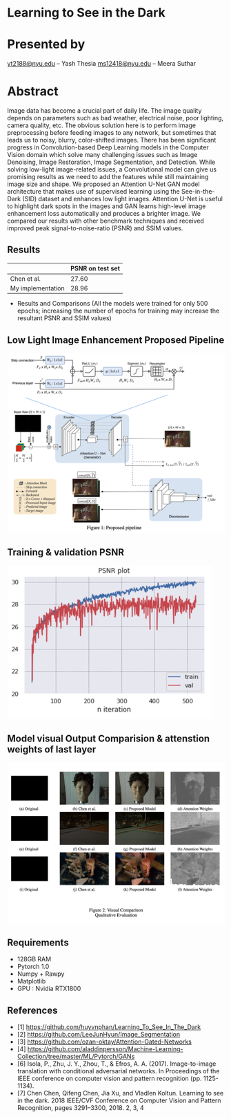 # Learning to See in the Dark

# Presented by
yt2188@nyu.edu – Yash Thesia
ms12418@nyu.edu – Meera Suthar

# Abstract

Image data has become a crucial part of daily life. The image quality depends on parameters such as bad weather, electrical noise, poor lighting, camera quality, etc. The obvious solution here is to perform image preprocessing before feeding images to any network, but sometimes that leads us to noisy, blurry, color-shifted images. There has been significant progress in Convolution-based Deep Learning models in the Computer Vision domain which solve many challenging issues such as Image Denoising, Image Restoration, Image Segmentation, and Detection. While solving low-light image-related issues, a Convolutional model can give us promising results as we need to add the features while still maintaining image size and shape. We proposed an Attention U-Net GAN model architecture that makes use of supervised learning using the See-in-the-Dark (SID) dataset and enhances low light images. Attention U-Net is useful to highlight dark spots in the images and GAN learns high-level image enhancement loss automatically and produces a brighter image. We compared our results with other benchmark techniques and received improved peak signal-to-noise-ratio (PSNR) and SSIM values.


## Results
|                   | PSNR on test set | 
|-------------------|------------------|
| Chen et al.       | 27.60            | 
| My implementation | 28.96            | 

- Results and Comparisons (All the models were trained for only 500 epochs; increasing the number of epochs for training may increase the resultant PSNR and SSIM values)

## Low Light Image Enhancement Proposed Pipeline 
![Model Architecture](figures/atten_Unet_GAN.png)

## Training & validation PSNR
![Training PSNR and L1 Loss](figures/atten_loss.png)

## Model visual Output Comparision & attenstion weights of last layer
![Denoise a random image in original dataset](figures/results.png)


## Requirements
- 128GB RAM
- Pytorch 1.0
- Numpy + Rawpy
- Matplotlib
- GPU : Nvidia RTX1800

## References 

- [1] https://github.com/huyvnphan/Learning_To_See_In_The_Dark
- [2] https://github.com/LeeJunHyun/Image_Segmentation
- [3] https://github.com/ozan-oktay/Attention-Gated-Networks
- [4] https://github.com/aladdinpersson/Machine-Learning-Collection/tree/master/ML/Pytorch/GANs
- [6] Isola, P., Zhu, J. Y., Zhou, T., & Efros, A. A. (2017). Image-to-image translation with conditional adversarial networks. In Proceedings of the IEEE conference on computer vision and pattern recognition (pp. 1125-1134).
- [7] Chen Chen, Qifeng Chen, Jia Xu, and Vladlen Koltun. Learning to see in the dark. 2018 IEEE/CVF Conference on Computer Vision and Pattern Recognition, pages 3291–3300, 2018. 2, 3, 4
